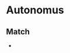 <!--
 Copyright (C) 2023 Amrit Bhogal

 This file is part of OkBot-old.

 OkBot-old is free software: you can redistribute it and/or modify
 it under the terms of the GNU General Public License as published by
 the Free Software Foundation, either version 3 of the License, or
 (at your option) any later version.

 OkBot-old is distributed in the hope that it will be useful,
 but WITHOUT ANY WARRANTY; without even the implied warranty of
 MERCHANTABILITY or FITNESS FOR A PARTICULAR PURPOSE.  See the
 GNU General Public License for more details.

 You should have received a copy of the GNU General Public License
 along with OkBot-old.  If not, see <http://www.gnu.org/licenses/>.
-->

# Autonomus

## Match

-
